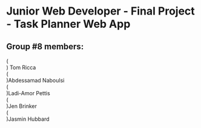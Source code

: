 # Junior Web Developer - Final Project - Task Planner Web App

## Group #8 members:

( <br> ) Tom Ricca  
( <br> )Abdessamad Naboulsi  
( <br> )Ladi-Amor Pettis  
( <br> )Jen Brinker  
( <br> )Jasmin Hubbard  
